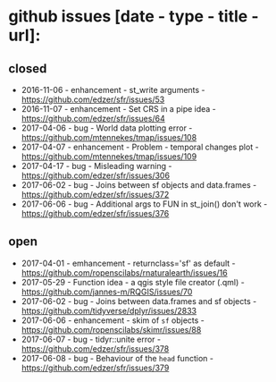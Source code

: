 # github issues [date - type - title - url]:

## closed

- 2016-11-06 - enhancement - st_write arguments - https://github.com/edzer/sfr/issues/53
- 2016-11-07 - enhancement - Set CRS in a pipe idea - https://github.com/edzer/sfr/issues/64
- 2017-04-06 - bug - World data plotting error - https://github.com/mtennekes/tmap/issues/108
- 2017-04-07 - enhancement - Problem - temporal changes plot - https://github.com/mtennekes/tmap/issues/109
- 2017-04-17 - bug - Misleading warning - https://github.com/edzer/sfr/issues/306
- 2017-06-02 - bug - Joins between sf objects and data.frames - https://github.com/edzer/sfr/issues/372
- 2017-06-06 - bug - Additional args to FUN in st_join() don't work - https://github.com/edzer/sfr/issues/376


## open

- 2017-04-01 - emhancement - returnclass='sf' as default - https://github.com/ropenscilabs/rnaturalearth/issues/16
- 2017-05-29 - Function idea - a qgis style file creator (.qml) - https://github.com/jannes-m/RQGIS/issues/70
- 2017-06-02 - bug - Joins between data.frames and sf objects - https://github.com/tidyverse/dplyr/issues/2833
- 2017-06-06 - enhancement - skim of `sf` objects - https://github.com/ropenscilabs/skimr/issues/88
- 2017-06-07 - bug - tidyr::unite error - https://github.com/edzer/sfr/issues/378
- 2017-06-08 - bug - Behaviour of the `head` function - https://github.com/edzer/sfr/issues/379